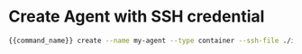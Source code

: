 # Create Agent with SSH credential

```bash
{{command_name}} create --name my-agent --type container --ssh-file ./id_rsa.pub
```
